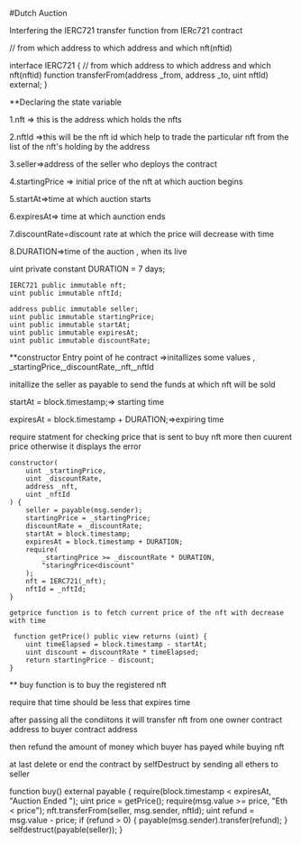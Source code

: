 #Dutch Auction

Interfering the IERC721 transfer function from IERc721 contract

// from which address to which address and which nft(nftid)

interface IERC721 {
// from which address to which address and which nft(nftid)
function transferFrom(address \_from, address \_to, uint nftId) external;
}

\*\*Declaring the state variable

1.nft => this is the address which holds the nfts

2.nftId =>this will be the nft id which help to trade the particular nft from the list of the nft's holding by the address

3.seller=>address of the seller who deploys the contract

4.startingPrice => initial price of the nft at which auction begins

5.startAt=>time at which auction starts

6.expiresAt=> time at which aunction ends

7.discountRate=discount rate at which the price will decrease with time

8.DURATION=>time of the auction , when its live

uint private constant DURATION = 7 days;

    IERC721 public immutable nft;
    uint public immutable nftId;

    address public immutable seller;
    uint public immutable startingPrice;
    uint public immutable startAt;
    uint public immutable expiresAt;
    uint public immutable discountRate;

\*\*constructor Entry point of he contract =>initallizes some values , \_startingPrice,\_discountRate,\_nft,\_nftId

initallize the seller as payable to send the funds at which nft will be sold

startAt = block.timestamp;=> starting time

expiresAt = block.timestamp + DURATION;=>expiring time

require statment for checking price that is sent to buy nft more then cuurent price otherwise it displays the error

    constructor(
        uint _startingPrice,
        uint _discountRate,
        address _nft,
        uint _nftId
    ) {
        seller = payable(msg.sender);
        startingPrice = _startingPrice;
        discountRate = _discountRate;
        startAt = block.timestamp;
        expiresAt = block.timestamp + DURATION;
        require(
            _startingPrice >= _discountRate * DURATION,
            "staringPrice<discount"
        );
        nft = IERC721(_nft);
        nftId = _nftId;
    }

    getprice function is to fetch current price of the nft with decrease with time

     function getPrice() public view returns (uint) {
        uint timeElapsed = block.timestamp - startAt;
        uint discount = discountRate * timeElapsed;
        return startingPrice - discount;
    }

\*\* buy function is to buy the registered nft

require that time should be less that expires time

after passing all the condiitons it will transfer nft from one owner contract address to buyer contract address

then refund the amount of money which buyer has payed while buying nft

at last delete or end the contract by selfDestruct by sending all ethers to seller

function buy() external payable {
require(block.timestamp < expiresAt, "Auction Ended ");
uint price = getPrice();
require(msg.value >= price, "Eth < price");
nft.transferFrom(seller, msg.sender, nftId);
uint refund = msg.value - price;
if (refund > 0) {
payable(msg.sender).transfer(refund);
}
selfdestruct(payable(seller));
}
